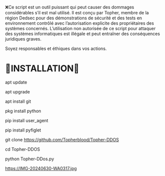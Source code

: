 ❌Ce script est un outil puissant qui peut causer des dommages considérables s’il est mal utilisé. Il est conçu par Topher, membre de la région Dedsec  pour des démonstrations de sécurité et des tests en environnement contrôlé avec l’autorisation explicite des propriétaires des systèmes concernés. L’utilisation non autorisée de ce script pour attaquer des systèmes informatiques est illégale et peut entraîner des conséquences juridiques graves.

Soyez responsables et éthiques dans vos actions.




# 🔰INSTALLATION🔰

 apt update

apt upgrade

apt install git

pkg install python

pip install user_agent

pip install pyfiglet

git clone https://github.com/Topherblood/Topher-DDOS

cd Topher-DDOS

python Topher-DDos.py

https://IMG-20240630-WA0317.jpg